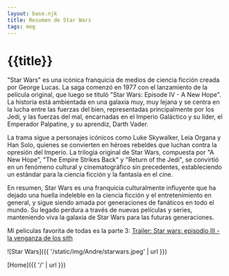 ```yaml
---
layout: base.njk
title: Resumen de Star Wars
tags: meg
---
```


# {{title}}

"Star Wars" es una icónica franquicia de medios de ciencia ficción creada por George Lucas. La saga comenzó en 1977 con el lanzamiento de la película original, que luego se tituló "Star Wars: Episode IV - A New Hope". La historia está ambientada en una galaxia muy, muy lejana y se centra en la lucha entre las fuerzas del bien, representadas principalmente por los Jedi, y las fuerzas del mal, encarnadas en el Imperio Galáctico y su líder, el Emperador Palpatine, y su aprendiz, Darth Vader.

La trama sigue a personajes icónicos como Luke Skywalker, Leia Organa y Han Solo, quienes se convierten en héroes rebeldes que luchan contra la opresión del Imperio. La trilogía original de Star Wars, compuesta por "A New Hope", "The Empire Strikes Back" y "Return of the Jedi", se convirtió en un fenómeno cultural y cinematográfico sin precedentes, estableciendo un estándar para la ciencia ficción y la fantasía en el cine.

En resumen, Star Wars es una franquicia culturalmente influyente que ha dejado una huella indeleble en la ciencia ficción y el entretenimiento en general, y sigue siendo amada por generaciones de fanáticos en todo el mundo. Su legado perdura a través de nuevas películas y series, manteniendo viva la galaxia de Star Wars para las futuras generaciones.

Mi peliculas favorita de todas es la parte 3: [Trailer: Star wars: episodio III - la venganza de los sith](https://www.youtube.com/watch?v=5UnjrG_N8hU&ab_channel=StarWars)

![Star Wars]({{ '/static/img/Andre/starwars.jpeg' | url }})

[Home]({{ '/' | url }})